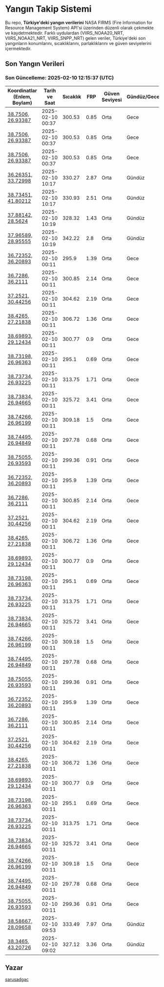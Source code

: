 # Yangın Takip Sistemi

Bu repo, **Türkiye'deki yangın verilerini** NASA FIRMS (Fire Information for Resource Management System) API'si üzerinden düzenli olarak çekmekte ve kaydetmektedir. Farklı uydulardan (VIIRS_NOAA20_NRT, VIIRS_NOAA21_NRT, VIIRS_SNPP_NRT) gelen veriler, Türkiye'deki son yangınların konumlarını, sıcaklıklarını, parlaklıklarını ve güven seviyelerini içermektedir.

## Son Yangın Verileri
### Son Güncelleme: 2025-02-10 12:15:37 (UTC)

| Koordinatlar (Enlem, Boylam) | Tarih ve Saat | Sıcaklık | FRP | Güven Seviyesi | Gündüz/Gece |
|-----------------------------|----------------|----------|-----|----------------|-------------|
| [38.7506, 26.93387](https://www.google.com/maps?q=38.7506,26.93387) | 2025-02-10 00:37 | 300.53 | 0.85 | Orta | Gece |
| [38.7506, 26.93387](https://www.google.com/maps?q=38.7506,26.93387) | 2025-02-10 00:37 | 300.53 | 0.85 | Orta | Gece |
| [38.7506, 26.93387](https://www.google.com/maps?q=38.7506,26.93387) | 2025-02-10 00:37 | 300.53 | 0.85 | Orta | Gece |
| [36.26351, 33.72998](https://www.google.com/maps?q=36.26351,33.72998) | 2025-02-10 10:17 | 330.27 | 2.87 | Orta | Gündüz |
| [38.73451, 41.80212](https://www.google.com/maps?q=38.73451,41.80212) | 2025-02-10 10:17 | 330.93 | 2.51 | Orta | Gündüz |
| [37.88142, 28.5624](https://www.google.com/maps?q=37.88142,28.5624) | 2025-02-10 10:19 | 328.32 | 1.43 | Orta | Gündüz |
| [37.96589, 28.95555](https://www.google.com/maps?q=37.96589,28.95555) | 2025-02-10 10:19 | 342.22 | 2.8 | Orta | Gündüz |
| [36.72352, 36.20893](https://www.google.com/maps?q=36.72352,36.20893) | 2025-02-10 00:11 | 295.9 | 1.39 | Orta | Gece |
| [36.7286, 36.2111](https://www.google.com/maps?q=36.7286,36.2111) | 2025-02-10 00:11 | 300.85 | 2.14 | Orta | Gece |
| [37.2521, 30.44256](https://www.google.com/maps?q=37.2521,30.44256) | 2025-02-10 00:11 | 304.62 | 2.19 | Orta | Gece |
| [38.4265, 27.21838](https://www.google.com/maps?q=38.4265,27.21838) | 2025-02-10 00:11 | 306.72 | 1.36 | Orta | Gece |
| [38.69893, 29.12434](https://www.google.com/maps?q=38.69893,29.12434) | 2025-02-10 00:11 | 300.77 | 0.9 | Orta | Gece |
| [38.73198, 26.96363](https://www.google.com/maps?q=38.73198,26.96363) | 2025-02-10 00:11 | 295.1 | 0.69 | Orta | Gece |
| [38.73734, 26.93225](https://www.google.com/maps?q=38.73734,26.93225) | 2025-02-10 00:11 | 313.75 | 1.71 | Orta | Gece |
| [38.73834, 26.94665](https://www.google.com/maps?q=38.73834,26.94665) | 2025-02-10 00:11 | 325.72 | 3.41 | Orta | Gece |
| [38.74266, 26.96199](https://www.google.com/maps?q=38.74266,26.96199) | 2025-02-10 00:11 | 309.18 | 1.5 | Orta | Gece |
| [38.74495, 26.94849](https://www.google.com/maps?q=38.74495,26.94849) | 2025-02-10 00:11 | 297.78 | 0.68 | Orta | Gece |
| [38.75055, 26.93593](https://www.google.com/maps?q=38.75055,26.93593) | 2025-02-10 00:11 | 299.36 | 0.91 | Orta | Gece |
| [36.72352, 36.20893](https://www.google.com/maps?q=36.72352,36.20893) | 2025-02-10 00:11 | 295.9 | 1.39 | Orta | Gece |
| [36.7286, 36.2111](https://www.google.com/maps?q=36.7286,36.2111) | 2025-02-10 00:11 | 300.85 | 2.14 | Orta | Gece |
| [37.2521, 30.44256](https://www.google.com/maps?q=37.2521,30.44256) | 2025-02-10 00:11 | 304.62 | 2.19 | Orta | Gece |
| [38.4265, 27.21838](https://www.google.com/maps?q=38.4265,27.21838) | 2025-02-10 00:11 | 306.72 | 1.36 | Orta | Gece |
| [38.69893, 29.12434](https://www.google.com/maps?q=38.69893,29.12434) | 2025-02-10 00:11 | 300.77 | 0.9 | Orta | Gece |
| [38.73198, 26.96363](https://www.google.com/maps?q=38.73198,26.96363) | 2025-02-10 00:11 | 295.1 | 0.69 | Orta | Gece |
| [38.73734, 26.93225](https://www.google.com/maps?q=38.73734,26.93225) | 2025-02-10 00:11 | 313.75 | 1.71 | Orta | Gece |
| [38.73834, 26.94665](https://www.google.com/maps?q=38.73834,26.94665) | 2025-02-10 00:11 | 325.72 | 3.41 | Orta | Gece |
| [38.74266, 26.96199](https://www.google.com/maps?q=38.74266,26.96199) | 2025-02-10 00:11 | 309.18 | 1.5 | Orta | Gece |
| [38.74495, 26.94849](https://www.google.com/maps?q=38.74495,26.94849) | 2025-02-10 00:11 | 297.78 | 0.68 | Orta | Gece |
| [38.75055, 26.93593](https://www.google.com/maps?q=38.75055,26.93593) | 2025-02-10 00:11 | 299.36 | 0.91 | Orta | Gece |
| [36.72352, 36.20893](https://www.google.com/maps?q=36.72352,36.20893) | 2025-02-10 00:11 | 295.9 | 1.39 | Orta | Gece |
| [36.7286, 36.2111](https://www.google.com/maps?q=36.7286,36.2111) | 2025-02-10 00:11 | 300.85 | 2.14 | Orta | Gece |
| [37.2521, 30.44256](https://www.google.com/maps?q=37.2521,30.44256) | 2025-02-10 00:11 | 304.62 | 2.19 | Orta | Gece |
| [38.4265, 27.21838](https://www.google.com/maps?q=38.4265,27.21838) | 2025-02-10 00:11 | 306.72 | 1.36 | Orta | Gece |
| [38.69893, 29.12434](https://www.google.com/maps?q=38.69893,29.12434) | 2025-02-10 00:11 | 300.77 | 0.9 | Orta | Gece |
| [38.73198, 26.96363](https://www.google.com/maps?q=38.73198,26.96363) | 2025-02-10 00:11 | 295.1 | 0.69 | Orta | Gece |
| [38.73734, 26.93225](https://www.google.com/maps?q=38.73734,26.93225) | 2025-02-10 00:11 | 313.75 | 1.71 | Orta | Gece |
| [38.73834, 26.94665](https://www.google.com/maps?q=38.73834,26.94665) | 2025-02-10 00:11 | 325.72 | 3.41 | Orta | Gece |
| [38.74266, 26.96199](https://www.google.com/maps?q=38.74266,26.96199) | 2025-02-10 00:11 | 309.18 | 1.5 | Orta | Gece |
| [38.74495, 26.94849](https://www.google.com/maps?q=38.74495,26.94849) | 2025-02-10 00:11 | 297.78 | 0.68 | Orta | Gece |
| [38.75055, 26.93593](https://www.google.com/maps?q=38.75055,26.93593) | 2025-02-10 00:11 | 299.36 | 0.91 | Orta | Gece |
| [38.58667, 28.09658](https://www.google.com/maps?q=38.58667,28.09658) | 2025-02-10 09:53 | 333.49 | 7.97 | Orta | Gündüz |
| [38.3465, 43.20726](https://www.google.com/maps?q=38.3465,43.20726) | 2025-02-10 09:02 | 327.12 | 3.36 | Orta | Gündüz |

## Yazar

[sarusadgac](https://x.com/sarusadgac)
